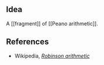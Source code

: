 
## Idea

A [[fragment]] of [[Peano arithmetic]].


## References

* Wikipedia, _[Robinson arithmetic](http://en.wikipedia.org/wiki/Robinson_arithmetic)_

